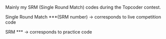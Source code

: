 Mainly my SRM (Single Round Match) codes during the Topcoder contest.

Single Round Match ***(SRM number) -> corresponds to live competition code

SRM *** -> corresponds to practice code
